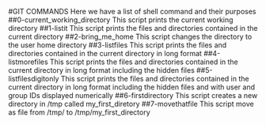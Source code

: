 #GIT COMMANDS
Here we have a list of shell command and their purposes
##0-current_working_directory
This script prints the current working directory
##1-listit
This script prints the files and directories contained in the current directory
##2-bring_me_home
This script changes the directory to the user home directory
##3-listfiles
This script prints the files and directories contained in the current directory in long format
##4-listmorefiles
This script prints the files and directories contained in the current directory in long format including the hidden files
##5-listfilesdigitonly
This script prints the files and directories contained in the current directory in long format including the hidden files and with user and group IDs displayed numerically
##6-firstdirectory
This script creates a new directory in /tmp called my_first_diretory
##7-movethatfile
This script move as file from /tmp/ to /tmp/my_first_directory


